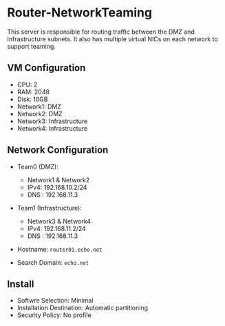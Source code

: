 # Router-NetworkTeaming

This server is responsible for routing traffic between the DMZ and Infrastructure subnets.  It also has multiple virtual NICs on each network to support teaming.

## VM Configuration

- CPU: 2
- RAM: 2048
- Disk: 10GB 
- Network1: DMZ
- Network2: DMZ
- Network3: Infrastructure
- Network4: Infrastructure

## Network Configuration

- Team0 (DMZ):
    - Network1 & Network2
    - IPv4: 192.168.10.2/24
    - DNS : 192.168.11.3

- Team1 (Infrastructure):
    - Network3 & Network4
    - IPv4: 192.168.11.2/24
    - DNS : 192.168.11.3

- Hostname: `router01.echo.net`
- Search Domain: `echo.net`

## Install

- Softwre Selection: Minimal
- Installation Destination: Automatic partitioning
- Security Policy: No profile
